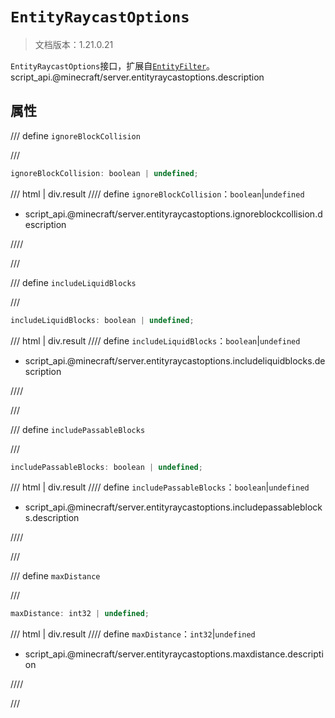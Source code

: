 # `EntityRaycastOptions`

> 文档版本：1.21.0.21

`EntityRaycastOptions`接口，扩展自[`EntityFilter`](./entityfilter.md)。script_api.@minecraft/server.entityraycastoptions.description

## 属性

/// define
`ignoreBlockCollision`


///

```js
ignoreBlockCollision: boolean | undefined;
```

/// html | div.result
//// define
`ignoreBlockCollision`：`boolean`|`undefined`

- script_api.@minecraft/server.entityraycastoptions.ignoreblockcollision.description


////

///


/// define
`includeLiquidBlocks`


///

```js
includeLiquidBlocks: boolean | undefined;
```

/// html | div.result
//// define
`includeLiquidBlocks`：`boolean`|`undefined`

- script_api.@minecraft/server.entityraycastoptions.includeliquidblocks.description


////

///


/// define
`includePassableBlocks`


///

```js
includePassableBlocks: boolean | undefined;
```

/// html | div.result
//// define
`includePassableBlocks`：`boolean`|`undefined`

- script_api.@minecraft/server.entityraycastoptions.includepassableblocks.description


////

///


/// define
`maxDistance`


///

```js
maxDistance: int32 | undefined;
```

/// html | div.result
//// define
`maxDistance`：`int32`|`undefined`

- script_api.@minecraft/server.entityraycastoptions.maxdistance.description


////

///


